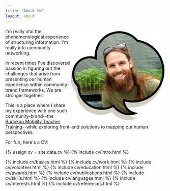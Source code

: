 ```yaml
---
title: "About Me"
layout: about
---
```


<img src="/assets/images/jordan-img.png" alt="Jordan Urbs" height="300" width="300" align="right">

  I'm really into the phenomenological experience of structuring information. I'm really into community networking.
  
  In recent times I've discovered passion in figuring out the challenges that arise from presenting our human experience within community-brand frameworks. We are stronger together.

  This is a place where I share my experience with one such community-brand--the <a href="https://budokon.com" target="new" rel="nofollow">Budokon Mobility Teacher Training</a>--while exploring front-end solutions to mapping out human perspectives.
  
  For fun, here's a CV:
  
{% assign cv = site.data.cv %}
{% include cv/intro.html %}

  
   {% include cv/basics.html %}
          {% include cv/work.html %}
          {% include cv/volunteer.html %}
          {% include cv/education.html %}
          {% include cv/awards.html %}
          {% include cv/publications.html %}
          {% include cv/skills.html %}
          {% include cv/languages.html %}
          {% include cv/interests.html %}
          {% include cv/references.html %}